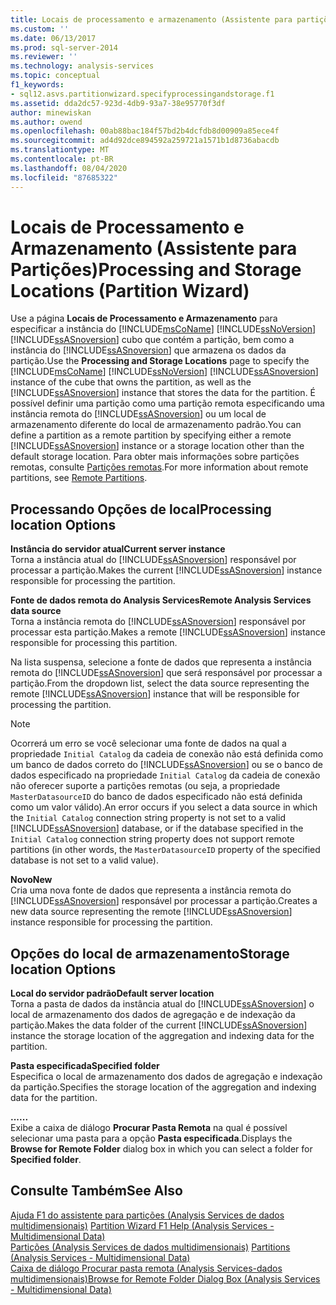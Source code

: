 ```yaml
---
title: Locais de processamento e armazenamento (Assistente para partições) | Microsoft Docs
ms.custom: ''
ms.date: 06/13/2017
ms.prod: sql-server-2014
ms.reviewer: ''
ms.technology: analysis-services
ms.topic: conceptual
f1_keywords:
- sql12.asvs.partitionwizard.specifyprocessingandstorage.f1
ms.assetid: dda2dc57-923d-4db9-93a7-38e95770f3df
author: minewiskan
ms.author: owend
ms.openlocfilehash: 00ab88bac184f57bd2b4dcfdb8d00909a85ece4f
ms.sourcegitcommit: ad4d92dce894592a259721a1571b1d8736abacdb
ms.translationtype: MT
ms.contentlocale: pt-BR
ms.lasthandoff: 08/04/2020
ms.locfileid: "87685322"
---
```

# <a name="processing-and-storage-locations-partition-wizard"></a><span data-ttu-id="049ad-102">Locais de Processamento e Armazenamento (Assistente para Partições)</span><span class="sxs-lookup"><span data-stu-id="049ad-102">Processing and Storage Locations (Partition Wizard)</span></span>
  <span data-ttu-id="049ad-103">Use a página **Locais de Processamento e Armazenamento** para especificar a instância do [!INCLUDE[msCoName](../includes/msconame-md.md)] [!INCLUDE[ssNoVersion](../includes/ssnoversion-md.md)] [!INCLUDE[ssASnoversion](../includes/ssasnoversion-md.md)] cubo que contém a partição, bem como a instância do [!INCLUDE[ssASnoversion](../includes/ssasnoversion-md.md)] que armazena os dados da partição.</span><span class="sxs-lookup"><span data-stu-id="049ad-103">Use the **Processing and Storage Locations** page to specify the [!INCLUDE[msCoName](../includes/msconame-md.md)] [!INCLUDE[ssNoVersion](../includes/ssnoversion-md.md)] [!INCLUDE[ssASnoversion](../includes/ssasnoversion-md.md)] instance of the cube that owns the partition, as well as the [!INCLUDE[ssASnoversion](../includes/ssasnoversion-md.md)] instance that stores the data for the partition.</span></span> <span data-ttu-id="049ad-104">É possível definir uma partição como uma partição remota especificando uma instância remota do [!INCLUDE[ssASnoversion](../includes/ssasnoversion-md.md)] ou um local de armazenamento diferente do local de armazenamento padrão.</span><span class="sxs-lookup"><span data-stu-id="049ad-104">You can define a partition as a remote partition by specifying either a remote [!INCLUDE[ssASnoversion](../includes/ssasnoversion-md.md)] instance or a storage location other than the default storage location.</span></span> <span data-ttu-id="049ad-105">Para obter mais informações sobre partições remotas, consulte [Partições remotas](multidimensional-models-olap-logical-cube-objects/partitions-remote-partitions.md).</span><span class="sxs-lookup"><span data-stu-id="049ad-105">For more information about remote partitions, see [Remote Partitions](multidimensional-models-olap-logical-cube-objects/partitions-remote-partitions.md).</span></span>  
  
## <a name="processing-location-options"></a><span data-ttu-id="049ad-106">Processando Opções de local</span><span class="sxs-lookup"><span data-stu-id="049ad-106">Processing location Options</span></span>  
 <span data-ttu-id="049ad-107">**Instância do servidor atual**</span><span class="sxs-lookup"><span data-stu-id="049ad-107">**Current server instance**</span></span>  
 <span data-ttu-id="049ad-108">Torna a instância atual do [!INCLUDE[ssASnoversion](../includes/ssasnoversion-md.md)] responsável por processar a partição.</span><span class="sxs-lookup"><span data-stu-id="049ad-108">Makes the current [!INCLUDE[ssASnoversion](../includes/ssasnoversion-md.md)] instance responsible for processing the partition.</span></span>  
  
 <span data-ttu-id="049ad-109">**Fonte de dados remota do Analysis Services**</span><span class="sxs-lookup"><span data-stu-id="049ad-109">**Remote Analysis Services data source**</span></span>  
 <span data-ttu-id="049ad-110">Torna a instância remota do [!INCLUDE[ssASnoversion](../includes/ssasnoversion-md.md)] responsável por processar esta partição.</span><span class="sxs-lookup"><span data-stu-id="049ad-110">Makes a remote [!INCLUDE[ssASnoversion](../includes/ssasnoversion-md.md)] instance responsible for processing this partition.</span></span>  
  
 <span data-ttu-id="049ad-111">Na lista suspensa, selecione a fonte de dados que representa a instância remota do [!INCLUDE[ssASnoversion](../includes/ssasnoversion-md.md)] que será responsável por processar a partição.</span><span class="sxs-lookup"><span data-stu-id="049ad-111">From the dropdown list, select the data source representing the remote [!INCLUDE[ssASnoversion](../includes/ssasnoversion-md.md)] instance that will be responsible for processing the partition.</span></span>  
  
> [!NOTE]  
>  <span data-ttu-id="049ad-112">Ocorrerá um erro se você selecionar uma fonte de dados na qual a propriedade `Initial Catalog` da cadeia de conexão não está definida como um banco de dados correto do [!INCLUDE[ssASnoversion](../includes/ssasnoversion-md.md)] ou se o banco de dados especificado na propriedade `Initial Catalog` da cadeia de conexão não oferecer suporte a partições remotas (ou seja, a propriedade `MasterDatasourceID` do banco de dados especificado não está definida como um valor válido).</span><span class="sxs-lookup"><span data-stu-id="049ad-112">An error occurs if you select a data source in which the `Initial Catalog` connection string property is not set to a valid [!INCLUDE[ssASnoversion](../includes/ssasnoversion-md.md)] database, or if the database specified in the `Initial Catalog` connection string property does not support remote partitions (in other words, the `MasterDatasourceID` property of the specified database is not set to a valid value).</span></span>  
  
 <span data-ttu-id="049ad-113">**Novo**</span><span class="sxs-lookup"><span data-stu-id="049ad-113">**New**</span></span>  
 <span data-ttu-id="049ad-114">Cria uma nova fonte de dados que representa a instância remota do [!INCLUDE[ssASnoversion](../includes/ssasnoversion-md.md)] responsável por processar a partição.</span><span class="sxs-lookup"><span data-stu-id="049ad-114">Creates a new data source representing the remote [!INCLUDE[ssASnoversion](../includes/ssasnoversion-md.md)] instance responsible for processing the partition.</span></span>  
  
## <a name="storage-location-options"></a><span data-ttu-id="049ad-115">Opções do local de armazenamento</span><span class="sxs-lookup"><span data-stu-id="049ad-115">Storage location Options</span></span>  
 <span data-ttu-id="049ad-116">**Local do servidor padrão**</span><span class="sxs-lookup"><span data-stu-id="049ad-116">**Default server location**</span></span>  
 <span data-ttu-id="049ad-117">Torna a pasta de dados da instância atual do [!INCLUDE[ssASnoversion](../includes/ssasnoversion-md.md)] o local de armazenamento dos dados de agregação e de indexação da partição.</span><span class="sxs-lookup"><span data-stu-id="049ad-117">Makes the data folder of the current [!INCLUDE[ssASnoversion](../includes/ssasnoversion-md.md)] instance the storage location of the aggregation and indexing data for the partition.</span></span>  
  
 <span data-ttu-id="049ad-118">**Pasta especificada**</span><span class="sxs-lookup"><span data-stu-id="049ad-118">**Specified folder**</span></span>  
 <span data-ttu-id="049ad-119">Especifica o local de armazenamento dos dados de agregação e indexação da partição.</span><span class="sxs-lookup"><span data-stu-id="049ad-119">Specifies the storage location of the aggregation and indexing data for the partition.</span></span>  
  
 <span data-ttu-id="049ad-120">**...**</span><span class="sxs-lookup"><span data-stu-id="049ad-120">**...**</span></span>  
 <span data-ttu-id="049ad-121">Exibe a caixa de diálogo **Procurar Pasta Remota** na qual é possível selecionar uma pasta para a opção **Pasta especificada**.</span><span class="sxs-lookup"><span data-stu-id="049ad-121">Displays the **Browse for Remote Folder** dialog box in which you can select a folder for **Specified folder**.</span></span>  
  
## <a name="see-also"></a><span data-ttu-id="049ad-122">Consulte Também</span><span class="sxs-lookup"><span data-stu-id="049ad-122">See Also</span></span>  
 <span data-ttu-id="049ad-123">[Ajuda F1 do assistente para partições &#40;Analysis Services de dados multidimensionais&#41;](partition-wizard-f1-help-analysis-services-multidimensional-data.md) </span><span class="sxs-lookup"><span data-stu-id="049ad-123">[Partition Wizard F1 Help &#40;Analysis Services - Multidimensional Data&#41;](partition-wizard-f1-help-analysis-services-multidimensional-data.md) </span></span>  
 <span data-ttu-id="049ad-124">[Partições &#40;Analysis Services de dados multidimensionais&#41;](multidimensional-models-olap-logical-cube-objects/partitions-analysis-services-multidimensional-data.md) </span><span class="sxs-lookup"><span data-stu-id="049ad-124">[Partitions &#40;Analysis Services - Multidimensional Data&#41;](multidimensional-models-olap-logical-cube-objects/partitions-analysis-services-multidimensional-data.md) </span></span>  
 [<span data-ttu-id="049ad-125">Caixa de diálogo Procurar pasta remota &#40;Analysis Services-dados multidimensionais&#41;</span><span class="sxs-lookup"><span data-stu-id="049ad-125">Browse for Remote Folder Dialog Box &#40;Analysis Services - Multidimensional Data&#41;</span></span>](browse-for-remote-folder-dialog-box-analysis-services-multidimensional-data.md)  
  
  
